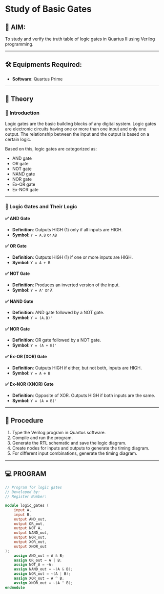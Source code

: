 # Study of Basic Gates

## 🎯 AIM:
To study and verify the truth table of logic gates in Quartus II using Verilog programming.

---

## 🛠️ Equipments Required:

- **Software**: Quartus Prime

---

## 📘 Theory

### 🔹 Introduction

Logic gates are the basic building blocks of any digital system. Logic gates are electronic circuits having one or more than one input and only one output. The relationship between the input and the output is based on a certain logic.

Based on this, logic gates are categorized as:

- AND gate  
- OR gate  
- NOT gate  
- NAND gate  
- NOR gate  
- Ex-OR gate  
- Ex-NOR gate  

---

### 🔸 Logic Gates and Their Logic

#### ✅ AND Gate
- **Definition**: Outputs HIGH (1) only if all inputs are HIGH.  
- **Symbol**: `Y = A.B` or `AB`  

#### ✅ OR Gate
- **Definition**: Outputs HIGH (1) if one or more inputs are HIGH.  
- **Symbol**: `Y = A + B`  

#### ✅ NOT Gate
- **Definition**: Produces an inverted version of the input.  
- **Symbol**: `Y = A'` or `A̅`  

#### ✅ NAND Gate
- **Definition**: AND gate followed by a NOT gate.  
- **Symbol**: `Y = (A.B)'`  

#### ✅ NOR Gate
- **Definition**: OR gate followed by a NOT gate.  
- **Symbol**: `Y = (A + B)'`  

#### ✅ Ex-OR (XOR) Gate
- **Definition**: Outputs HIGH if either, but not both, inputs are HIGH.  
- **Symbol**: `Y = A ⊕ B`  

#### ✅ Ex-NOR (XNOR) Gate
- **Definition**: Opposite of XOR. Outputs HIGH if both inputs are the same.  
- **Symbol**: `Y = (A ⊕ B)'`

---

## 🧪 Procedure

1. Type the Verilog program in Quartus software.
2. Compile and run the program.
3. Generate the RTL schematic and save the logic diagram.
4. Create nodes for inputs and outputs to generate the timing diagram.
5. For different input combinations, generate the timing diagram.

---

## 💻 PROGRAM

```verilog
// Program for logic gates
// Developed by: 
// Register Number: 

module logic_gates (
    input A,
    input B,
    output AND_out,
    output OR_out,
    output NOT_A,
    output NAND_out,
    output NOR_out,
    output XOR_out,
    output XNOR_out
);
    assign AND_out = A & B;
    assign OR_out = A | B;
    assign NOT_A = ~A;
    assign NAND_out = ~(A & B);
    assign NOR_out = ~(A | B);
    assign XOR_out = A ^ B;
    assign XNOR_out = ~(A ^ B);
endmodule
